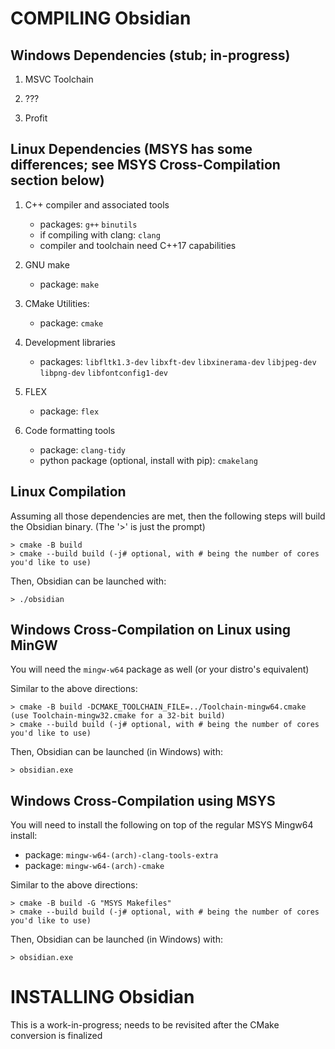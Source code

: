 
# COMPILING Obsidian

## Windows Dependencies (stub; in-progress)

1. MSVC Toolchain

2. ???

3. Profit

## Linux Dependencies (MSYS has some differences; see MSYS Cross-Compilation section below)

1. C++ compiler and associated tools
   * packages: `g++` `binutils`
   * if compiling with clang: `clang`
   * compiler and toolchain need C++17 capabilities

2. GNU make
   * package: `make`
   
3. CMake Utilities:
   * package: `cmake` 

4. Development libraries
   * packages: `libfltk1.3-dev` `libxft-dev` `libxinerama-dev` `libjpeg-dev` `libpng-dev` `libfontconfig1-dev`

5. FLEX
   * package: `flex`
   
6. Code formatting tools
   * package: `clang-tidy`
   * python package (optional, install with pip): `cmakelang`

## Linux Compilation

Assuming all those dependencies are met, then the following steps
will build the Obsidian binary. (The '>' is just the prompt)

    > cmake -B build
    > cmake --build build (-j# optional, with # being the number of cores you'd like to use)
    
Then, Obsidian can be launched with:

    > ./obsidian

## Windows Cross-Compilation on Linux using MinGW

You will need the `mingw-w64` package as well (or your distro's equivalent)

Similar to the above directions:

    > cmake -B build -DCMAKE_TOOLCHAIN_FILE=../Toolchain-mingw64.cmake (use Toolchain-mingw32.cmake for a 32-bit build)
    > cmake --build build (-j# optional, with # being the number of cores you'd like to use)

Then, Obsidian can be launched (in Windows) with:

    > obsidian.exe

## Windows Cross-Compilation using MSYS
You will need to install the following on top of the regular MSYS Mingw64 install:
   * package: `mingw-w64-(arch)-clang-tools-extra`
   * package: `mingw-w64-(arch)-cmake`

Similar to the above directions:

    > cmake -B build -G "MSYS Makefiles"
    > cmake --build build (-j# optional, with # being the number of cores you'd like to use)

Then, Obsidian can be launched (in Windows) with:

    > obsidian.exe
    
# INSTALLING Obsidian

This is a work-in-progress; needs to be revisited after the CMake conversion is finalized

